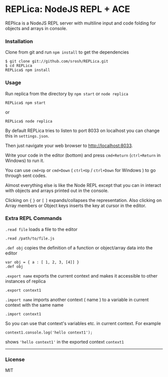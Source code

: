 REPLica: NodeJS REPL + ACE
===
REPlica is a NodeJS REPL server with multiline input and code folding for objects and arrays in console.

### Installation
Clone from git and run `npm install` to get the dependencies

	$ git clone git://github.com/srosh/REPLica.git
	$ cd REPLica
	REPLica$ npm install

### Usage
Run replica from the directory by `npm start` or `node replica`

	REPLica$ npm start

or

	REPLica$ node replica

By default REPLica tries to listen to port 8033 on localhost you can change this in `settings.json`.

Then just navigate your web browser to <http://localhost:8033>.


Write your code in the editor (bottom) and press `cmd+Return` (`ctrl+Return` in Windows) to run it.

You can use `cmd+Up` or `cmd+Down` ( `ctrl+Up` / `ctrl+Down` for Windows ) to go through sent codes.

Almost everything else is like the Node REPL except that you can in interact with objects and arrays printed out in the console.

Clicking on `{` `}` or `[` `]` expands/collapses the representation. Also clicking on Array members or Object keys inserts the key at cursor in the editor.

### Extra REPL Commands
`.read file` loads a file to the editor

	.read /path/to/file.js

`.def obj` copies the definition of a function or object/array data into the editor

	var obj = { a : [ 1, 2, 3, [4]] }
	.def obj

`.export name` exports the current context and makes it accessible to other instances of replica

	.export context1

`.import name` imports another context ( name ) to a variable in current context with the same name

	.import context1
	
So you can use that context's variables etc. in current context. For example

	context1.console.log('hello context1');

shows `'hello context1'` in the exported context `context1`




***
### License
MIT